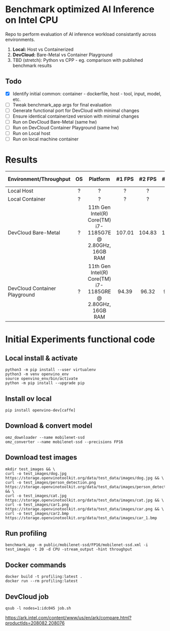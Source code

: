 # Benchmark optimized AI Inference on Intel CPU
Repo to perform evaluation of AI inference workload consistantly across environments.

1. **Local:** Host vs Containerized
2. **DevCloud:** Bare-Metal vs Container Playground
3. TBD (stretch): Python vs CPP - eg. comparison with published benchmark results

## Todo
- [x] Identify initial common: container - dockerfile, host - tool, input, model, etc.
- [ ] Tweak benchmark_app args for final evaluation
- [ ] Generate functional port for DevCloud with minimal changes
- [ ] Ensure identical containerized version with minimal changes
- [ ] Run on DevCloud Bare-Metal (same hw)
- [ ] Run on DevCloud Container Playground (same hw)
- [ ] Run on Local host
- [ ] Run on local machine container

# Results
| Environment/Throughput | OS | Platform | #1 FPS | #2 FPS | #3 FPS | Median FPS
| :---- | :---: | :---: | :---: | :---: | :---: | :---: |
| Local Host | ? | ? | ? | ? | ? |? |
| Local Container | ? | ? | ? | ? | ? |? |
| DevCloud Bare-Metal | ? | 11th Gen Intel(R) Core(TM) i7-1185G7E @ 2.80GHz, 16GB RAM | 107.01 | 104.83 | 109.20 | 107 |
| DevCloud Container Playground | ? | 11th Gen Intel(R) Core(TM) i7-1185GRE @ 2.80GHz, 16GB RAM | 94.39 | 96.32 | 98.20 | 96 |

# Initial Experiments functional code

## Local install & activate
```
python3 -m pip install --user virtualenv 
python3 -m venv openvino_env
source openvino_env/bin/activate
python -m pip install --upgrade pip
```

## Install ov local
```
pip install openvino-dev[caffe]
```

## Download & convert model
```
omz_downloader --name mobilenet-ssd
omz_converter --name mobilenet-ssd --precisions FP16
```

## Download test images
```
mkdir test_images && \
curl -o test_images/dog.jpg https://storage.openvinotoolkit.org/data/test_data/images/dog.jpg && \
curl -o test_images/person_detection.png https://storage.openvinotoolkit.org/data/test_data/images/person_detection.png && \
curl -o test_images/cat.jpg https://storage.openvinotoolkit.org/data/test_data/images/cat.jpg && \
curl -o test_images/car1.png https://storage.openvinotoolkit.org/data/test_data/images/car.png && \
curl -o test_images/car2.bmp https://storage.openvinotoolkit.org/data/test_data/images/car_1.bmp
```

## Run profiling
```
benchmark_app -m public/mobilenet-ssd/FP16/mobilenet-ssd.xml -i test_images -t 20 -d CPU -stream_output -hint throughput
```

## Docker commands
```
docker build -t profiling:latest .
docker run --rm profiling:latest
```

## DevCloud job
```
qsub -l nodes=1:idc045 job.sh
```

https://ark.intel.com/content/www/us/en/ark/compare.html?productIds=208082,208076
